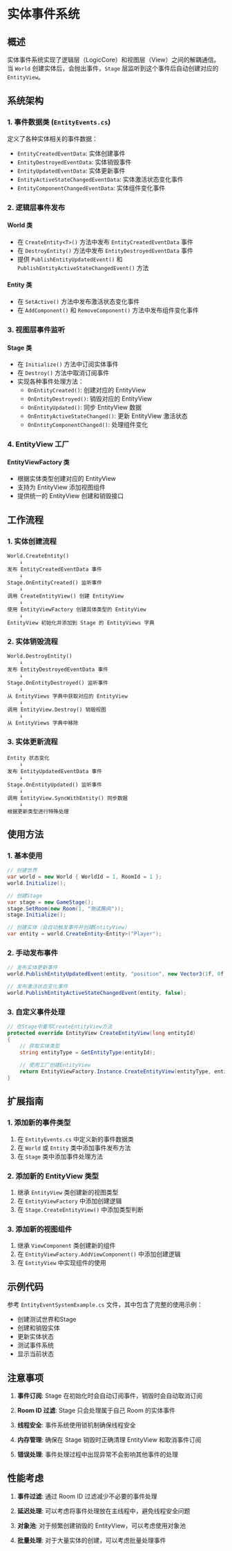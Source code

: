 # 实体事件系统

## 概述

实体事件系统实现了逻辑层（LogicCore）和视图层（View）之间的解耦通信。当 `World` 创建实体后，会抛出事件，`Stage` 层监听到这个事件后自动创建对应的 `EntityView`。

## 系统架构

### 1. 事件数据类 (`EntityEvents.cs`)

定义了各种实体相关的事件数据：

- `EntityCreatedEventData`: 实体创建事件
- `EntityDestroyedEventData`: 实体销毁事件
- `EntityUpdatedEventData`: 实体更新事件
- `EntityActiveStateChangedEventData`: 实体激活状态变化事件
- `EntityComponentChangedEventData`: 实体组件变化事件

### 2. 逻辑层事件发布

#### World 类
- 在 `CreateEntity<T>()` 方法中发布 `EntityCreatedEventData` 事件
- 在 `DestroyEntity()` 方法中发布 `EntityDestroyedEventData` 事件
- 提供 `PublishEntityUpdatedEvent()` 和 `PublishEntityActiveStateChangedEvent()` 方法

#### Entity 类
- 在 `SetActive()` 方法中发布激活状态变化事件
- 在 `AddComponent()` 和 `RemoveComponent()` 方法中发布组件变化事件

### 3. 视图层事件监听

#### Stage 类
- 在 `Initialize()` 方法中订阅实体事件
- 在 `Destroy()` 方法中取消订阅事件
- 实现各种事件处理方法：
  - `OnEntityCreated()`: 创建对应的 EntityView
  - `OnEntityDestroyed()`: 销毁对应的 EntityView
  - `OnEntityUpdated()`: 同步 EntityView 数据
  - `OnEntityActiveStateChanged()`: 更新 EntityView 激活状态
  - `OnEntityComponentChanged()`: 处理组件变化

### 4. EntityView 工厂

#### EntityViewFactory 类
- 根据实体类型创建对应的 EntityView
- 支持为 EntityView 添加视图组件
- 提供统一的 EntityView 创建和销毁接口

## 工作流程

### 1. 实体创建流程

```
World.CreateEntity() 
    ↓
发布 EntityCreatedEventData 事件
    ↓
Stage.OnEntityCreated() 监听事件
    ↓
调用 CreateEntityView() 创建 EntityView
    ↓
使用 EntityViewFactory 创建具体类型的 EntityView
    ↓
EntityView 初始化并添加到 Stage 的 EntityViews 字典
```

### 2. 实体销毁流程

```
World.DestroyEntity()
    ↓
发布 EntityDestroyedEventData 事件
    ↓
Stage.OnEntityDestroyed() 监听事件
    ↓
从 EntityViews 字典中获取对应的 EntityView
    ↓
调用 EntityView.Destroy() 销毁视图
    ↓
从 EntityViews 字典中移除
```

### 3. 实体更新流程

```
Entity 状态变化
    ↓
发布 EntityUpdatedEventData 事件
    ↓
Stage.OnEntityUpdated() 监听事件
    ↓
调用 EntityView.SyncWithEntity() 同步数据
    ↓
根据更新类型进行特殊处理
```

## 使用方法

### 1. 基本使用

```csharp
// 创建世界
var world = new World { WorldId = 1, RoomId = 1 };
world.Initialize();

// 创建Stage
var stage = new GameStage();
stage.SetRoom(new Room(1, "测试房间"));
stage.Initialize();

// 创建实体（会自动触发事件并创建EntityView）
var entity = world.CreateEntity<Entity>("Player");
```

### 2. 手动发布事件

```csharp
// 发布实体更新事件
world.PublishEntityUpdatedEvent(entity, "position", new Vector3(1f, 0f, 1f));

// 发布激活状态变化事件
world.PublishEntityActiveStateChangedEvent(entity, false);
```

### 3. 自定义事件处理

```csharp
// 在Stage中重写CreateEntityView方法
protected override EntityView CreateEntityView(long entityId)
{
    // 获取实体类型
    string entityType = GetEntityType(entityId);
    
    // 使用工厂创建EntityView
    return EntityViewFactory.Instance.CreateEntityView(entityType, entityId);
}
```

## 扩展指南

### 1. 添加新的事件类型

1. 在 `EntityEvents.cs` 中定义新的事件数据类
2. 在 `World` 或 `Entity` 类中添加事件发布方法
3. 在 `Stage` 类中添加事件处理方法

### 2. 添加新的 EntityView 类型

1. 继承 `EntityView` 类创建新的视图类型
2. 在 `EntityViewFactory` 中添加创建逻辑
3. 在 `Stage.CreateEntityView()` 中添加类型判断

### 3. 添加新的视图组件

1. 继承 `ViewComponent` 类创建新的组件
2. 在 `EntityViewFactory.AddViewComponent()` 中添加创建逻辑
3. 在 `EntityView` 中实现组件的使用

## 示例代码

参考 `EntityEventSystemExample.cs` 文件，其中包含了完整的使用示例：

- 创建测试世界和Stage
- 创建和销毁实体
- 更新实体状态
- 测试事件系统
- 显示当前状态

## 注意事项

1. **事件订阅**: Stage 在初始化时会自动订阅事件，销毁时会自动取消订阅

2. **Room ID 过滤**: Stage 只会处理属于自己 Room 的实体事件

3. **线程安全**: 事件系统使用锁机制确保线程安全

4. **内存管理**: 确保在 Stage 销毁时正确清理 EntityView 和取消事件订阅

5. **错误处理**: 事件处理过程中出现异常不会影响其他事件的处理

## 性能考虑

1. **事件过滤**: 通过 Room ID 过滤减少不必要的事件处理

2. **延迟处理**: 可以考虑将事件处理放在主线程中，避免线程安全问题

3. **对象池**: 对于频繁创建销毁的 EntityView，可以考虑使用对象池

4. **批量处理**: 对于大量实体的创建，可以考虑批量处理事件 